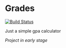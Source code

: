 # Grades
[![Build Status](https://travis-ci.org/dstrants/grades.svg?branch=master)](https://travis-ci.org/dstrants/grades)

Just a simple gpa calculator

*Project in early stage*
